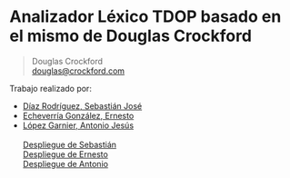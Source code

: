 # Analizador Léxico TDOP basado en el mismo de Douglas Crockford

> Douglas Crockford <br>
> douglas@crockford.com

Trabajo realizado por:

* [Díaz Rodríguez, Sebastián José](https://alu0100893649.github.io/)
* [Echeverría González, Ernesto](https://akaibf.github.io/)
* [López Garnier, Antonio Jesús](https://antoniogarnier.github.io)
<br><br>
[Despliegue de Sebastián](http://10.6.128.103:8080)<br>
[Despliegue de Ernesto](10.6.129.175)<br>
[Despliegue de Antonio](http://10.6.128.121:8083)<br>